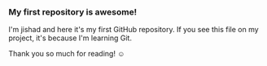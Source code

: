 ### My first repository is awesome!

I'm jishad and here it's my first GitHub repository.
If you see this file on my project, it's because I'm learning Git.


Thank you so much for reading! ☺

